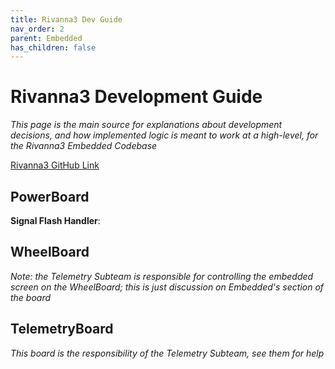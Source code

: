 ```yaml
---
title: Rivanna3 Dev Guide
nav_order: 2
parent: Embedded
has_children: false
---
```


# Rivanna3 Development Guide

*This page is the main source for explanations about development decisions, and how implemented logic is meant to work at a high-level, for the Rivanna3 Embedded Codebase*

[Rivanna3 GitHub Link](https://github.com/solarcaratuva/Rivanna3)

## PowerBoard

**Signal Flash Handler**:


## WheelBoard
*Note: the Telemetry Subteam is responsible for controlling the embedded screen on the WheelBoard; this is just discussion on Embedded's section of the board*


## TelemetryBoard
*This board is the responsibility of the Telemetry Subteam, see them for help*